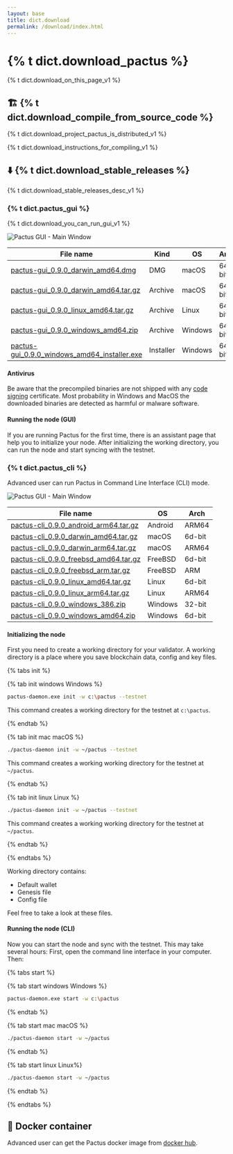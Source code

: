 ```yaml
---
layout: base
title: dict.download
permalink: /download/index.html
---
```


# {% t dict.download_pactus %}

{% t dict.download_on_this_page_v1 %}

## 🏗️ {% t dict.download_compile_from_source_code %}

{% t dict.download_project_pactus_is_distributed_v1 %}

{% t dict.download_instructions_for_compiling_v1 %}

## ⬇️ {% t dict.download_stable_releases %}

{% t dict.download_stable_releases_desc_v1 %}

### {% t dict.pactus_gui %}

{% t dict.download_you_can_run_gui_v1 %}

![Pactus GUI - Main Window](/assets/images/pactus_gui_main_window.png)

| **File name**                                                                                                                                                  | **Kind**  | **OS**  | **Arch** |
| -------------------------------------------------------------------------------------------------------------------------------------------------------------- | --------- | ------- | -------- |
| [pactus-gui_0.9.0_darwin_amd64.dmg](https://github.com/pactus-project/pactus/releases/download/v0.9.0/pactus-gui_0.9.0_darwin_amd64.dmg)                       | DMG       | macOS   | 64-bit   |
| [pactus-gui_0.9.0_darwin_amd64.tar.gz](https://github.com/pactus-project/pactus/releases/download/v0.9.0/pactus-gui_0.9.0_darwin_amd64.tar.gz)                 | Archive   | macOS   | 64-bit   |
| [pactus-gui_0.9.0_linux_amd64.tar.gz](https://github.com/pactus-project/pactus/releases/download/v0.9.0/pactus-gui_0.9.0_linux_amd64.tar.gz)                   | Archive   | Linux   | 64-bit   |
| [pactus-gui_0.9.0_windows_amd64.zip](https://github.com/pactus-project/pactus/releases/download/v0.9.0/pactus-gui_0.9.0_windows_amd64.zip)                     | Archive   | Windows | 64-bit   |
| [pactus-gui_0.9.0_windows_amd64_installer.exe](https://github.com/pactus-project/pactus/releases/download/v0.9.0/pactus-gui_0.9.0_windows_amd64_installer.exe) | Installer | Windows | 64-bit   |

#### Antivirus

Be aware that the precompiled binaries are not shipped with any
[code signing](https://en.wikipedia.org/wiki/Code_signing) certificate. Most probability in Windows
and MacOS the downloaded binaries are detected as harmful or malware software.

#### Running the node (GUI)

If you are running Pactus for the first time, there is an assistant page that help you to initialize
your node. After initializing the working directory, you can run the node and start syncing with the testnet.

### {% t dict.pactus_cli %}

Advanced user can run Pactus in Command Line Interface (CLI) mode.

![Pactus GUI - Main Window](/assets/images/pactus_cli.png)

| **File name**                                                                                                                                    | **OS**  | **Arch** |
| ------------------------------------------------------------------------------------------------------------------------------------------------ | ------- | -------- |
| [pactus-cli_0.9.0_android_arm64.tar.gz](https://github.com/pactus-project/pactus/releases/download/v0.9.0/pactus-cli_0.9.0_android_arm64.tar.gz) | Android | ARM64    |
| [pactus-cli_0.9.0_darwin_amd64.tar.gz](https://github.com/pactus-project/pactus/releases/download/v0.9.0/pactus-cli_0.9.0_darwin_amd64.tar.gz)   | macOS   | 6d-bit   |
| [pactus-cli_0.9.0_darwin_arm64.tar.gz](https://github.com/pactus-project/pactus/releases/download/v0.9.0/pactus-cli_0.9.0_darwin_arm64.tar.gz)   | macOS   | ARM64    |
| [pactus-cli_0.9.0_freebsd_amd64.tar.gz](https://github.com/pactus-project/pactus/releases/download/v0.9.0/pactus-cli_0.9.0_freebsd_amd64.tar.gz) | FreeBSD | 6d-bit   |
| [pactus-cli_0.9.0_freebsd_arm.tar.gz](https://github.com/pactus-project/pactus/releases/download/v0.9.0/pactus-cli_0.9.0_freebsd_arm.tar.gz)     | FreeBSD | ARM      |
| [pactus-cli_0.9.0_linux_amd64.tar.gz](https://github.com/pactus-project/pactus/releases/download/v0.9.0/pactus-cli_0.9.0_linux_amd64.tar.gz)     | Linux   | 6d-bit   |
| [pactus-cli_0.9.0_linux_arm64.tar.gz](https://github.com/pactus-project/pactus/releases/download/v0.9.0/pactus-cli_0.9.0_linux_arm64.tar.gz)     | Linux   | ARM64    |
| [pactus-cli_0.9.0_windows_386.zip](https://github.com/pactus-project/pactus/releases/download/v0.9.0/pactus-cli_0.9.0_windows_386.zip)           | Windows | 32-bit   |
| [pactus-cli_0.9.0_windows_amd64.zip](https://github.com/pactus-project/pactus/releases/download/v0.9.0/pactus-cli_0.9.0_windows_amd64.zip)       | Windows | 6d-bit   |

#### Initializing the node

First you need to create a working directory for your validator. A working directory is a place
where you save blockchain data, config and key files.

{% tabs init %}

{% tab init windows <i class="fa-brands fa-windows"></i> Windows %}

```bash
pactus-daemon.exe init -w c:\pactus --testnet
```

This command creates a working directory for the testnet at `c:\pactus`.

{% endtab %}

{% tab init mac <i class="fa-brands fa-apple"></i> macOS %}

```bash
./pactus-daemon init -w ~/pactus --testnet
```

This command creates a working working directory for the testnet at `~/pactus`.

{% endtab %}

{% tab init linux <i class="fa-brands fa-linux"></i> Linux %}

```bash
./pactus-daemon init -w ~/pactus --testnet
```

This command creates a working working directory for the testnet at `~/pactus`.

{% endtab %}

{% endtabs %}

Working directory contains:

- Default wallet
- Genesis file
- Config file

Feel free to take a look at these files.

#### Running the node (CLI)

Now you can start the node and sync with the testnet. This may take several hours:
First, open the command line interface in your computer. Then:

{% tabs start %}

{% tab start windows <i class="fa-brands fa-windows"></i> Windows %}

```bash
pactus-daemon.exe start -w c:\pactus
```

{% endtab %}

{% tab start mac <i class="fa-brands fa-apple"></i> macOS %}

```bash
./pactus-daemon start -w ~/pactus
```

{% endtab %}

{% tab start linux <i class="fa-brands fa-linux"></i> Linux%}

```bash
./pactus-daemon start -w ~/pactus
```

{% endtab %}

{% endtabs %}

## 🐳 Docker container

Advanced user can get the Pactus docker image from [docker hub](https://hub.docker.com/r/pactus/pactus).
